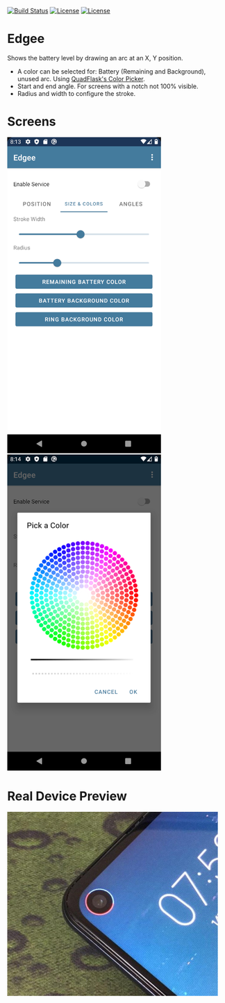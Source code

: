 [![Build Status](https://travis-ci.org/Esselans/Edgee.svg?branch=master)](https://travis-ci.org/Esselans/Edgee) [![License](https://img.shields.io/github/license/Esselans/Edgee)](https://www.gnu.org/licenses/gpl-3.0.en.html) [![License](https://img.shields.io/github/v/release/Esselans/Edgee?include_prereleases)](https://github.com/Esselans/Edgee/releases)

# Edgee

Shows the battery level by drawing an arc at an X, Y position.

* A color can be selected for: Battery (Remaining and Background), unused arc. Using [QuadFlask's Color Picker](https://github.com/QuadFlask/colorpicker).
* Start and end angle. For screens with a notch not 100% visible.
* Radius and width to configure the stroke.

# Screens

![Settings](art/settings.png "Size and Colors Settings")
![Color Picker](art/colorpicker.png "QuadFlask Color Picker Demo")

# Real Device Preview

![Preview](art/preview.jpg "Arc Preview #1")